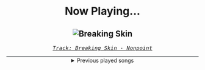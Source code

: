 <div align="center"> 
<h1>Now Playing...</h1>

![Breaking Skin](https://i.scdn.co/image/ab67616d00001e02a1acb3ec1bdd2a82d0f72364)
--
_<samp><a href="https://open.spotify.com/track/5WBYz1iWTkuLHnhnKUQVSp">Track: Breaking Skin - Nonpoint</a></samp>_

<div style="border: 1px #4B5054 solid"></div>
<details>
  <summary>
    Previous played songs
  </summary>
  <table>
    <thead>
      <tr>
        <th>
          Artist
        </th>
        <th>
          Song
        </th>
        <th>
          Link
        </th>
      </tr>
    </thead>
    <tbody>
      <tr><td>Nonpoint</td><td>Breaking Skin</td><td><a href="https://open.spotify.com/track/5WBYz1iWTkuLHnhnKUQVSp">https://open.spotify.com/track/5WBYz1iWTkuLHnhnKUQVSp</a></td></tr><tr><td>Through Fire</td><td>Stronger - Extended Version</td><td><a href="https://open.spotify.com/track/0Mwxileu5W2hZREyzK69En">https://open.spotify.com/track/0Mwxileu5W2hZREyzK69En</a></td></tr><tr><td>Black Veil Brides</td><td>In The End</td><td><a href="https://open.spotify.com/track/1RTYixE1DD3g3upEpmCJpa">https://open.spotify.com/track/1RTYixE1DD3g3upEpmCJpa</a></td></tr><tr><td>Egypt Central</td><td>Let Me Out</td><td><a href="https://open.spotify.com/track/2asNX680fQHsAsEpMBNRsw">https://open.spotify.com/track/2asNX680fQHsAsEpMBNRsw</a></td></tr><tr><td>Five Finger Death Punch</td><td>Lift Me Up (feat. Rob Halford of Judas Priest)</td><td><a href="https://open.spotify.com/track/1LHZMWefF9502NPfArRfvP">https://open.spotify.com/track/1LHZMWefF9502NPfArRfvP</a></td></tr><tr><td>Five Finger Death Punch</td><td>Cradle to the Grave</td><td><a href="https://open.spotify.com/track/4bpI7WOnEjXDAnZtyvaX5A">https://open.spotify.com/track/4bpI7WOnEjXDAnZtyvaX5A</a></td></tr><tr><td>Linkin Park</td><td>Don't Stay</td><td><a href="https://open.spotify.com/track/2yss0n7KmvmSr4EHvjfFpn">https://open.spotify.com/track/2yss0n7KmvmSr4EHvjfFpn</a></td></tr><tr><td>NOTHING MORE</td><td>Jenny</td><td><a href="https://open.spotify.com/track/2CASGo9Wmd6Dxrq3ygnRjf">https://open.spotify.com/track/2CASGo9Wmd6Dxrq3ygnRjf</a></td></tr><tr><td>Any Given Sin</td><td>Another Life</td><td><a href="https://open.spotify.com/track/6g7aUkWxI9v9tFPi86sFRF">https://open.spotify.com/track/6g7aUkWxI9v9tFPi86sFRF</a></td></tr><tr><td>Linkin Park</td><td>Heavy Is the Crown</td><td><a href="https://open.spotify.com/track/3fgehc497TFqKH1zBL2YNK">https://open.spotify.com/track/3fgehc497TFqKH1zBL2YNK</a></td></tr><tr><td>Self Deception</td><td>Smoke You Out</td><td><a href="https://open.spotify.com/track/7kED1qnduf7UbCq5KZqFVz">https://open.spotify.com/track/7kED1qnduf7UbCq5KZqFVz</a></td></tr><tr><td>Black Veil Brides</td><td>Devil</td><td><a href="https://open.spotify.com/track/6REIaFxddyAZI2MjmlSHOW">https://open.spotify.com/track/6REIaFxddyAZI2MjmlSHOW</a></td></tr><tr><td>Korn</td><td>Coming Undone</td><td><a href="https://open.spotify.com/track/3o7TMr6RmIusYH7Kkg7ujR">https://open.spotify.com/track/3o7TMr6RmIusYH7Kkg7ujR</a></td></tr><tr><td>Staind</td><td>Lowest In Me</td><td><a href="https://open.spotify.com/track/1jzXxq516d0bM1E7ThLAiR">https://open.spotify.com/track/1jzXxq516d0bM1E7ThLAiR</a></td></tr><tr><td>Ill Niño</td><td>Te Amo...I Hate You</td><td><a href="https://open.spotify.com/track/4v0yEN8FUEEt80m8gY8WBZ">https://open.spotify.com/track/4v0yEN8FUEEt80m8gY8WBZ</a></td></tr><tr><td>Five Finger Death Punch</td><td>All I Know</td><td><a href="https://open.spotify.com/track/3Q90tQQevxxirs4vcIcMkc">https://open.spotify.com/track/3Q90tQQevxxirs4vcIcMkc</a></td></tr><tr><td>Atreyu</td><td>Becoming the Bull</td><td><a href="https://open.spotify.com/track/4PImbgKXvsKCZatXSPevI1">https://open.spotify.com/track/4PImbgKXvsKCZatXSPevI1</a></td></tr><tr><td>Disturbed</td><td>Criminal</td><td><a href="https://open.spotify.com/track/4bY2SbmhtGWyQLlBP9ZH4W">https://open.spotify.com/track/4bY2SbmhtGWyQLlBP9ZH4W</a></td></tr><tr><td>Saliva</td><td>High On Me</td><td><a href="https://open.spotify.com/track/5r1B0vR2bsflXzTCGRgq6x">https://open.spotify.com/track/5r1B0vR2bsflXzTCGRgq6x</a></td></tr><tr><td>Downplay</td><td>Won't Let Go</td><td><a href="https://open.spotify.com/track/36KatZRHPAqrkpESPwxMeE">https://open.spotify.com/track/36KatZRHPAqrkpESPwxMeE</a></td></tr>
    </tbody>
  </table>
</details>

</div>
